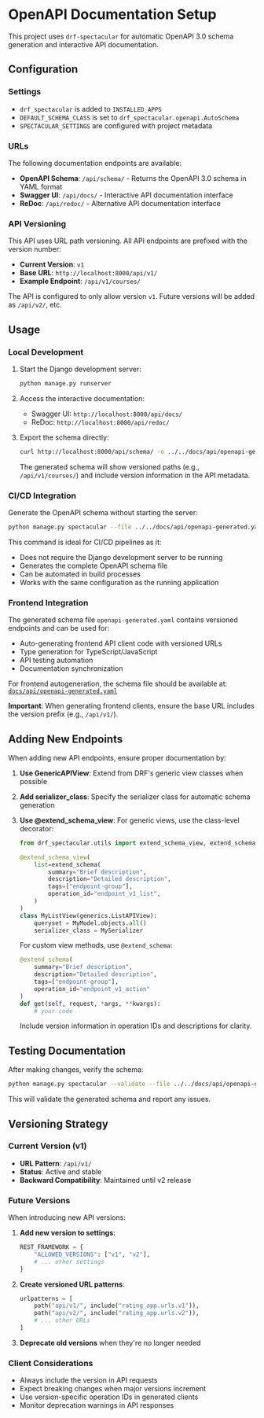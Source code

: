 # OpenAPI Documentation Setup

This project uses `drf-spectacular` for automatic OpenAPI 3.0 schema generation and interactive API documentation.

## Configuration

### Settings

- `drf_spectacular` is added to `INSTALLED_APPS`
- `DEFAULT_SCHEMA_CLASS` is set to `drf_spectacular.openapi.AutoSchema`
- `SPECTACULAR_SETTINGS` are configured with project metadata

### URLs

The following documentation endpoints are available:

- **OpenAPI Schema**: `/api/schema/` - Returns the OpenAPI 3.0 schema in YAML format
- **Swagger UI**: `/api/docs/` - Interactive API documentation interface
- **ReDoc**: `/api/redoc/` - Alternative API documentation interface

### API Versioning

This API uses URL path versioning. All API endpoints are prefixed with the version number:

- **Current Version**: `v1`
- **Base URL**: `http://localhost:8000/api/v1/`
- **Example Endpoint**: `/api/v1/courses/`

The API is configured to only allow version `v1`. Future versions will be added as `/api/v2/`, etc.

## Usage

### Local Development

1. Start the Django development server:

   ```bash
   python manage.py runserver
   ```

2. Access the interactive documentation:
   - Swagger UI: `http://localhost:8000/api/docs/`
   - ReDoc: `http://localhost:8000/api/redoc/`

3. Export the schema directly:

   ```bash
   curl http://localhost:8000/api/schema/ -o ../../docs/api/openapi-generated.yaml
   ```

   The generated schema will show versioned paths (e.g., `/api/v1/courses/`) and include version information in the API metadata.

### CI/CD Integration

Generate the OpenAPI schema without starting the server:

```bash
python manage.py spectacular --file ../../docs/api/openapi-generated.yaml
```

This command is ideal for CI/CD pipelines as it:

- Does not require the Django development server to be running
- Generates the complete OpenAPI schema file
- Can be automated in build processes
- Works with the same configuration as the running application

### Frontend Integration

The generated schema file `openapi-generated.yaml` contains versioned endpoints and can be used for:

- Auto-generating frontend API client code with versioned URLs
- Type generation for TypeScript/JavaScript
- API testing automation
- Documentation synchronization

For frontend autogeneration, the schema file should be available at: [`docs/api/openapi-generated.yaml`](./openapi-generated.yaml)

**Important**: When generating frontend clients, ensure the base URL includes the version prefix (e.g., `/api/v1/`).

## Adding New Endpoints

When adding new API endpoints, ensure proper documentation by:

1. **Use GenericAPIView**: Extend from DRF's generic view classes when possible
2. **Add serializer_class**: Specify the serializer class for automatic schema generation
3. **Use @extend_schema_view**: For generic views, use the class-level decorator:

   ```python
   from drf_spectacular.utils import extend_schema_view, extend_schema

   @extend_schema_view(
       list=extend_schema(
           summary="Brief description",
           description="Detailed description",
           tags=["endpoint-group"],
           operation_id="endpoint_v1_list",
       )
   )
   class MyListView(generics.ListAPIView):
       queryset = MyModel.objects.all()
       serializer_class = MySerializer
   ```

   For custom view methods, use `@extend_schema`:

   ```python
   @extend_schema(
       summary="Brief description",
       description="Detailed description",
       tags=["endpoint-group"],
       operation_id="endpoint_v1_action"
   )
   def get(self, request, *args, **kwargs):
       # your code
   ```

   Include version information in operation IDs and descriptions for clarity.

## Testing Documentation

After making changes, verify the schema:

```bash
python manage.py spectacular --validate --file ../../docs/api/openapi-generated.yaml
```

This will validate the generated schema and report any issues.

## Versioning Strategy

### Current Version (v1)

- **URL Pattern**: `/api/v1/`
- **Status**: Active and stable
- **Backward Compatibility**: Maintained until v2 release

### Future Versions

When introducing new API versions:

1. **Add new version to settings**:

   ```python
   REST_FRAMEWORK = {
       "ALLOWED_VERSIONS": ["v1", "v2"],
       # ... other settings
   }
   ```

2. **Create versioned URL patterns**:

   ```python
   urlpatterns = [
       path("api/v1/", include("rating_app.urls.v1")),
       path("api/v2/", include("rating_app.urls.v2")),
       # ... other URLs
   ]
   ```

3. **Deprecate old versions** when they're no longer needed

### Client Considerations

- Always include the version in API requests
- Expect breaking changes when major versions increment
- Use version-specific operation IDs in generated clients
- Monitor deprecation warnings in API responses
